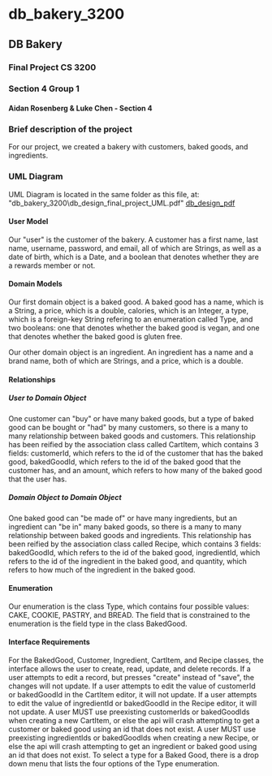 # db_bakery_3200
## DB Bakery
### Final Project CS 3200 
### Section 4 Group 1
#### Aidan Rosenberg & Luke Chen - Section 4

### Brief description of the project
For our project, we created a bakery with customers, baked goods, and ingredients. 

### UML Diagram
UML Diagram is located in the same folder as this file, at:
"db_bakery_3200\db_design_final_project_UML.pdf"
[db_design_pdf](https://github.com/ahrosen-919/db_bakery_3200-2/blob/416b1cda1555cd5b6f3e897b895a72709ef83658/db_design_final_project_UML.pdf.pdf)

#### User Model
Our "user" is the customer of the bakery. A customer has a first name, last name, username, password, and email,
all of which are Strings, as well as a date of birth, which is a Date, and a boolean that denotes whether they are a 
rewards member or not. 

#### Domain Models
Our first domain object is a baked good. A baked good has a name, which is a String, a price, which is a double, calories,
which is an Integer, a type, which is a foreign-key String refering to an enumeration called Type, and two booleans: one that 
denotes whether the baked good is vegan, and one that denotes whether the baked good is gluten free.

Our other domain object is an ingredient. An ingredient has a name and a brand name, both of which are Strings, and a price, 
which is a double.

#### Relationships
##### User to Domain Object
One customer can "buy" or have many baked goods, but a type of baked good can be bought or "had" by many customers, so there 
is a  many to many relationship between baked goods and customers. This relationship has been reified by the association class
called CartItem, which contains 3 fields: customerId, which refers to the id of the customer that has the baked good,
bakedGoodId, which refers to the id of the baked good that the customer has, and an amount, which refers to how many of the
baked good that the user has.

##### Domain Object to Domain Object
One baked good can "be made of" or have many ingredients, but an ingredient can "be in" many baked goods, so there 
is a  many to many relationship between baked goods and ingredients. This relationship has been reified by the association class
called Recipe, which contains 3 fields: bakedGoodId, which refers to the id of the baked good, ingredientId, which refers
to the id of the ingredient in the baked good, and quantity, which refers to how much of the ingredient in the baked good.

#### Enumeration
Our enumeration is the class Type, which contains four possible values: CAKE, COOKIE, PASTRY, and BREAD. The field that
is constrained to the enumeration is the field type in the class BakedGood.

#### Interface Requirements
For the BakedGood, Customer, Ingredient, CartItem, and Recipe classes, the interface allows the user to create, read, update, 
and delete records. If a user attempts to edit a record, but presses "create" instead of "save", the changes will not update. 
If a user attempts to edit the value of customerId or bakedGoodId in the CartItem editor, it will not update. If a user 
attempts to edit the value of ingredientId or bakedGoodId in the Recipe editor, it will not update. A user MUST use preexisting
customerIds or bakedGoodIds when creating a new CartItem, or else the api will crash attempting to get a customer or baked good
using an id that does not exist. A user MUST use preexisting ingredientIds or bakedGoodIds when creating a new Recipe, or else
the api will crash attempting to get an ingredient or baked good using an id that does not exist. To select a type for a 
Baked Good, there is a drop down menu that lists the four options of the Type enumeration.
